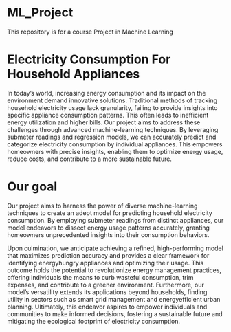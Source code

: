 # ML_Project
This repository is for a course Project in Machine Learning

# Electricity Consumption For Household Appliances
In today’s world, increasing energy consumption and its
impact on the environment demand innovative solutions.
Traditional methods of tracking household electricity usage
lack granularity, failing to provide insights into specific appliance consumption patterns. This often leads to inefficient
energy utilization and higher bills. Our project aims to address these challenges through advanced machine-learning
techniques. By leveraging submeter readings and regression
models, we can accurately predict and categorize electricity consumption by individual appliances. This empowers
homeowners with precise insights, enabling them to optimize energy usage, reduce costs, and contribute to a more
sustainable future.

# Our goal
Our project aims to harness the power of diverse
machine-learning techniques to create an adept model for
predicting household electricity consumption. By employing submeter readings from distinct appliances, our model
endeavors to dissect energy usage patterns accurately, granting homeowners unprecedented insights into their consumption behaviors.


Upon culmination, we anticipate achieving a refined,
high-performing model that maximizes prediction accuracy
and provides a clear framework for identifying energyhungry appliances and optimizing their usage. This outcome holds the potential to revolutionize energy management practices, offering individuals the means to curb
wasteful consumption, trim expenses, and contribute to a
greener environment. Furthermore, our model’s versatility extends its applications beyond households, finding utility in sectors such as smart grid management and energyefficient urban planning. Ultimately, this endeavor aspires
to empower individuals and communities to make informed
decisions, fostering a sustainable future and mitigating the
ecological footprint of electricity consumption.
